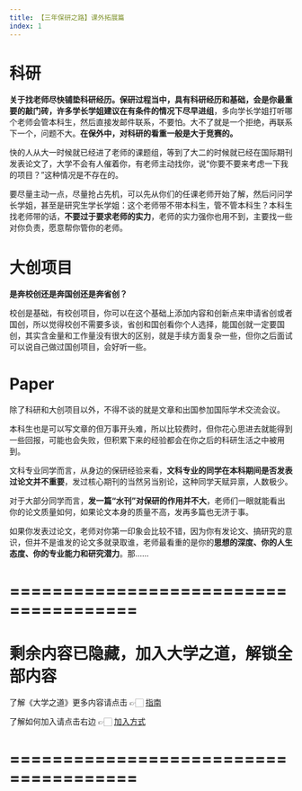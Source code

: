 ```yaml
---
title: 【三年保研之路】课外拓展篇
index: 1
---
```


# 科研

**关于找老师尽快铺垫科研经历。**保研过程当中，**具有科研经历和基础**，会是你最重要的敲门砖，许多学长学姐建议**在有条件的情况下尽早进组**，多向学长学姐打听哪个老师会管本科生，然后直接发邮件联系，不要怕。大不了就是一个拒绝，再联系下一个，问题不大。**在保外中，对科研的看重一般是大于竞赛的。**

快的人从大一时候就已经进了老师的课题组，等到了大二的时候就已经在国际期刊发表论文了，大学不会有人催着你，有老师主动找你，说“你要不要来考虑一下我的项目？”这种情况是不存在的。

要尽量主动一点，尽量抢占先机，可以先从你们的任课老师开始了解，然后问问学长学姐，甚至是研究生学长学姐：这个老师带不带本科生，管不管本科生？本科生找老师带的话，**不要过于要求老师的实力**，老师的实力强你也用不到，主要找一些对你负责，愿意帮你管你的老师。

# 大创项目

**是奔校创还是奔国创还是奔省创？**

校创是基础，有校创项目，你可以在这个基础上添加内容和创新点来申请省创或者国创，所以觉得校创不需要多谈，省创和国创看你个人选择，能国创就一定要国创，其实含金量和工作量没有很大的区别，就是手续方面复杂一些，但你之后面试可以说自己做过国创项目，会好听一些。

# Paper

除了科研和大创项目以外，不得不谈的就是文章和出国参加国际学术交流会议。

本科生也是可以写文章的但万事开头难，所以比较费时，但你花心思进去就能得到一些回报，可能也会失败，但积累下来的经验都会在你之后的科研生活之中被用到。

文科专业同学而言，从身边的保研经验来看，**文科专业的同学在本科期间是否发表过论文并不重要**，发过核心期刊的当然另当别论，这种同学天赋异禀，人数极少。

对于大部分同学而言，**发一篇“水刊”对保研的作用并不大**，老师们一眼就能看出你的论文质量如何，如果论文本身的质量不高，发再多篇也无济于事。

如果你发表过论文，老师对你第一印象会比较不错，因为你有发论文、搞研究的意识，但并不是谁发的论文多就录取谁，老师最看重的是你的**思想的深度、你的人生态度、你的专业能力和研究潜力**。那……

# ======================================

# 剩余内容已隐藏，加入大学之道，解锁全部内容

了解《大学之道》更多内容请点击 👉🏻 [指南](/pay/daxuezhidao)

了解如何加入请点击右边 👉🏻 [加入方式](/pay/jiaru)

# ======================================
